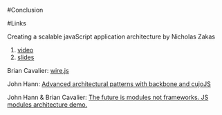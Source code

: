 #Conclusion


#Links

Creating a scalable javaScript application architecture by Nicholas Zakas
1. [video](http://www.youtube.com/watch?v=b5pFv9NB9fs)
2. [slides](http://www.slideshare.net/nzakas/scalable-javascript-application-architecture)

Brian Cavalier: [wire.js](http://www.youtube.com/watch?v=1r2eTOMDb-Q)

John Hann: [Advanced architectural patterns with backbone and cujoJS](http://www.youtube.com/watch?v=WutGEoo1eK4)

John Hann & Brian Cavalier: [The future is modules not frameworks. JS modules architecture demo.](http://www.youtube.com/watch?v=uV6LTMUokwY)

